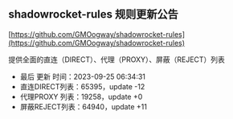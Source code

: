 ## shadowrocket-rules 规则更新公告

[https://github.com/GMOogway/shadowrocket-rules](https://github.com/GMOogway/shadowrocket-rules)

提供全面的直连（DIRECT）、代理（PROXY）、屏蔽（REJECT）列表
- 最后 更新 时间：2023-09-25 06:34:31
- 直连DIRECT列表：65395，update -12
- 代理PROXY 列表：19258，update +0
- 屏蔽REJECT列表：64940，update +11